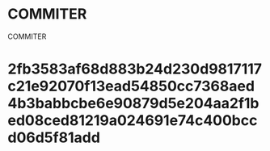 # COMMITER
COMMITER






# 2fb3583af68d883b24d230d9817117c21e92070f13ead54850cc7368aed4b3babbcbe6e90879d5e204aa2f1bed08ced81219a024691e74c400bccd06d5f81add
